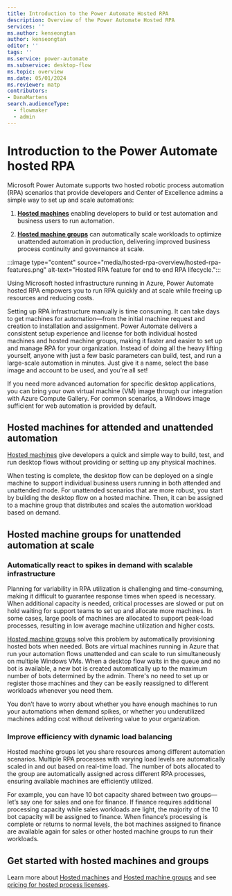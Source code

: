 ```yaml
---
title: Introduction to the Power Automate Hosted RPA
description: Overview of the Power Automate Hosted RPA
services: ''
ms.author: kenseongtan
author: kenseongtan
editor: ''
tags: ''
ms.service: power-automate
ms.subservice: desktop-flow
ms.topic: overview
ms.date: 05/01/2024
ms.reviewer: matp
contributors:
- DanaMartens
search.audienceType: 
  - flowmaker
  - admin
---
```

# Introduction to the Power Automate hosted RPA

Microsoft Power Automate supports two hosted robotic process automation (RPA) scenarios that provide developers and Center of Excellence admins a simple way to set up and scale automations:

1. [**Hosted machines**](hosted-machines.md) enabling developers to build or test automation and business users to run automation.

2. [**Hosted machine groups**](hosted-machine-groups.md) can automatically scale workloads to optimize unattended automation in production, delivering improved business process continuity and governance at scale.

:::image type="content" source="media/hosted-rpa-overview/hosted-rpa-features.png" alt-text="Hosted RPA feature for end to end RPA lifecycle.":::

Using Microsoft hosted infrastructure running in Azure, Power Automate hosted RPA empowers you to run RPA quickly and at scale while freeing up resources and reducing costs.

Setting up RPA infrastructure manually is time consuming. It can take days to get machines for automation—from the initial machine request and creation to installation and assignment. Power Automate delivers a consistent setup experience and license for both individual hosted machines and hosted machine groups, making it faster and easier to set up and manage RPA for your organization. Instead of doing all the heavy lifting yourself, anyone with just a few basic parameters can build, test, and run a large-scale automation in minutes. Just give it a name, select the base image and account to be used, and you’re all set!

If you need more advanced automation for specific desktop applications, you can bring your own virtual machine (VM) image through our integration with Azure Compute Gallery. For common scenarios, a Windows image sufficient for web automation is provided by default.

## Hosted machines for attended and unattended automation

[Hosted machines](hosted-machines.md) give developers a quick and simple way to build, test, and run desktop flows without providing or setting up any physical machines.

When testing is complete, the desktop flow can be deployed on a single machine to support individual business users running in both attended and unattended mode. For unattended scenarios that are more robust, you start by building the desktop flow on a hosted machine. Then, it can be assigned to a machine group that distributes and scales the automation workload based on demand.

## Hosted machine groups for unattended automation at scale

### Automatically react to spikes in demand with scalable infrastructure

Planning for variability in RPA utilization is challenging and time-consuming, making it difficult to guarantee response times when speed is necessary. When additional capacity is needed, critical processes are slowed or put on hold waiting for support teams to set up and allocate more machines. In some cases, large pools of machines are allocated to support peak-load processes, resulting in low average machine utilization and higher costs.

[Hosted machine groups](hosted-machine-groups.md) solve this problem by automatically provisioning hosted bots when needed. Bots are virtual machines running in Azure that run your automation flows unattended and can scale to run simultaneously on multiple Windows VMs. When a desktop flow waits in the queue and no bot is available, a new bot is created automatically up to the maximum number of bots determined by the admin. There's no need to set up or register those machines and they can be easily reassigned to different workloads whenever you need them.

You don’t have to worry about whether you have enough machines to run your automations when demand spikes, or whether you underutilized machines adding cost without delivering value to your organization.

### Improve efficiency with dynamic load balancing

Hosted machine groups let you share resources among different automation scenarios. Multiple RPA processes with varying load levels are automatically scaled in and out based on real-time load. The number of bots allocated to the group are automatically assigned across different RPA processes, ensuring available machines are efficiently utilized.

For example, you can have 10 bot capacity shared between two groups—let’s say one for sales and one for finance. If finance requires additional processing capacity while sales workloads are light, the majority of the 10 bot capacity will be assigned to finance. When finance’s processing is complete or returns to normal levels, the bot machines assigned to finance are available again for sales or other hosted machine groups to run their workloads.

## Get started with hosted machines and groups

Learn more about [Hosted machines](hosted-machines.md) and [Hosted machine groups](hosted-machine-groups.md) and see [pricing for hosted process licenses](https://powerautomate.microsoft.com/pricing/).